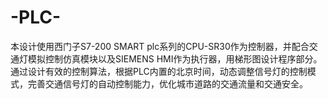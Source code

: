 # -PLC-
本设计使用西门子S7-200 SMART plc系列的CPU-SR30作为控制器，并配合交通灯模拟控制仿真模块以及SIEMENS HMI作为执行器，用梯形图设计程序部分。通过设计有效的控制算法，根据PLC内置的北京时间，动态调整信号灯的控制模式，完善交通信号灯的自动控制能力，优化城市道路的交通流量和交通安全。
